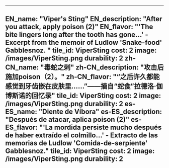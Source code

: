 ---

EN_name: "Viper's Sting"
EN_description: "After you attack, apply poison (2)"
EN_flavor: "'The bite lingers long after the tooth has gone...' - Excerpt from the memoir of Ludlow 'Snake-food' Gabblesnoz. "
tile_id: ViperSting
cost: 2
image: /images/ViperSting.png
durability: 2
zh-CN_name: "毒蛇之刺"
zh-CN_description: "攻击后施加poison（2）。"
zh-CN_flavor: "“之后许久都能感觉到牙齿嵌在皮肤里……”——摘自“蛇食”拉德洛·伽博斯诺的回忆录"
tile_id: ViperSting
cost: 2
image: /images/ViperSting.png
durability: 2
es-ES_name: "Diente de Víbora"
es-ES_description: "Después de atacar, aplica poison (2)"
es-ES_flavor: "'La mordida persiste mucho después de haber extraído el colmillo...' - Extracto de las memorias de Ludlow 'Comida-de-serpiente' Gabblesnoz."
tile_id: ViperSting
cost: 2
image: /images/ViperSting.png
durability: 2
---